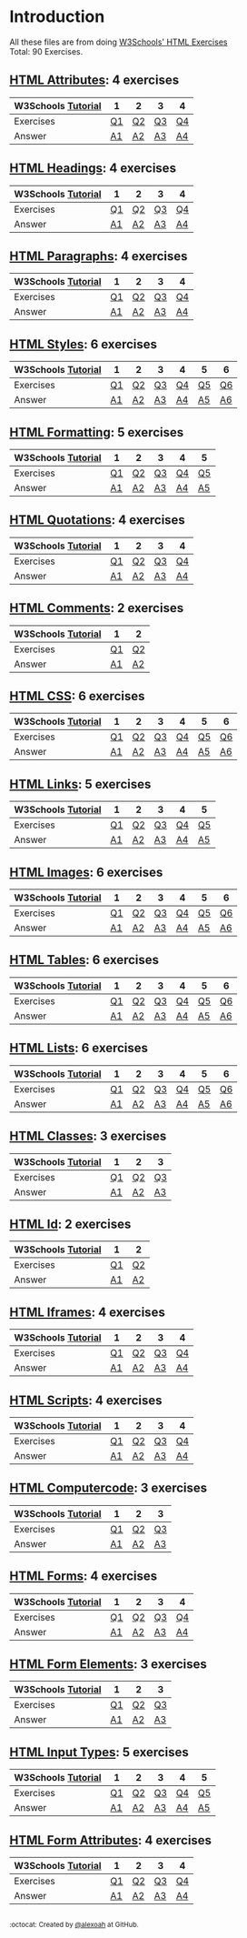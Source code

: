 # Introduction
All these files are from doing [W3Schools' HTML Exercises](https://www.w3schools.com/html/exercise.asp)  
Total: 90 Exercises.

## [HTML Attributes](./HTML-Attributes): 4 exercises
| W3Schools [Tutorial](https://www.w3schools.com/html/html_attributes.asp) | 1 | 2 | 3 | 4 |
| :--- | --- | --- | --- | --- |
| Exercises | [Q1](https://www.w3schools.com/html/exercise.asp?filename=exercise_html_attributes1) | [Q2](https://www.w3schools.com/html/exercise.asp?filename=exercise_html_attributes2) | [Q3](https://www.w3schools.com/html/exercise.asp?filename=exercise_html_attributes3) | [Q4](https://www.w3schools.com/html/exercise.asp?filename=exercise_html_attributes4) |
| Answer | [A1](./HTML-Attributes/htAttributesE1.html) | [A2](./HTML-Attributes/htAttributesE2.html) | [A3](./HTML-Attributes/htAttributesE3.html) | [A4](./HTML-Attributes/htAttributesE4.html) |

## [HTML Headings](./HTML-Headings): 4 exercises
| W3Schools [Tutorial](https://www.w3schools.com/html/html_headings.asp) | 1 | 2 | 3 | 4 |
| :--- | --- | --- | --- | --- |
| Exercises | [Q1](https://www.w3schools.com/html/exercise.asp?filename=exercise_html_headings1) | [Q2](https://www.w3schools.com/html/exercise.asp?filename=exercise_html_headings2) | [Q3](https://www.w3schools.com/html/exercise.asp?filename=exercise_html_headings3) | [Q4](https://www.w3schools.com/html/exercise.asp?filename=exercise_html_headings4) |
| Answer | [A1](./HTML-Headings/htHeadingsE1.html) | [A2](./HTML-Headings/htHeadingsE2.html) | [A3](./HTML-Headings/htHeadingsE3.html) | [A4](./HTML-Headings/htHeadingsE4.html) |

## [HTML Paragraphs](./HTML-Paragraphs): 4 exercises
| W3Schools [Tutorial](https://www.w3schools.com/html/html_paragraphs.asp) | 1 | 2 | 3 | 4 |
| :--- | --- | --- | --- | --- |
| Exercises | [Q1](https://www.w3schools.com/html/exercise.asp?filename=exercise_html_paragraphs1) | [Q2](https://www.w3schools.com/html/exercise.asp?filename=exercise_html_paragraphs2) | [Q3](https://www.w3schools.com/html/exercise.asp?filename=exercise_html_paragraphs3) | [Q4](https://www.w3schools.com/html/exercise.asp?filename=exercise_html_paragraphs4) |
| Answer | [A1](./HTML-Paragraphs/htParagraphsE1.html) | [A2](./HTML-Paragraphs/htParagraphsE2.html) | [A3](./HTML-Paragraphs/htParagraphsE3.html) | [A4](./HTML-Paragraphs/htParagraphsE4.html) |

## [HTML Styles](./HTML-Styles): 6 exercises
| W3Schools [Tutorial](https://www.w3schools.com/html/html_styles.asp) | 1 | 2 | 3 | 4 | 5 | 6 |
| :--- | --- | --- | --- | --- | --- | --- |
| Exercises | [Q1](https://www.w3schools.com/html/exercise.asp?filename=exercise_html_styles1) | [Q2](https://www.w3schools.com/html/exercise.asp?filename=exercise_html_styles2) | [Q3](https://www.w3schools.com/html/exercise.asp?filename=exercise_html_styles3) | [Q4](https://www.w3schools.com/html/exercise.asp?filename=exercise_html_styles4) | [Q5](https://www.w3schools.com/html/exercise.asp?filename=exercise_html_styles5) | [Q6](https://www.w3schools.com/html/exercise.asp?filename=exercise_html_styles6) |
| Answer | [A1](./HTML-Styles/htStylesE1.html) | [A2](./HTML-Styles/htStylesE2.html) | [A3](./HTML-Styles/htStylesE3.html) | [A4](./HTML-Styles/htStylesE4.html) | [A5](./HTML-Styles/htStylesE5.html) | [A6](./HTML-Styles/htStylesE6.html) |

## [HTML Formatting](./HTML-Formatting): 5 exercises
| W3Schools [Tutorial](https://www.w3schools.com/html/html_formatting.asp) | 1 | 2 | 3 | 4 | 5 |
| :--- | --- | --- | --- | --- | --- |
| Exercises | [Q1](https://www.w3schools.com/html/exercise.asp?filename=exercise_html_formatting1) | [Q2](https://www.w3schools.com/html/exercise.asp?filename=exercise_html_formatting2) | [Q3](https://www.w3schools.com/html/exercise.asp?filename=exercise_html_formatting3) | [Q4](https://www.w3schools.com/html/exercise.asp?filename=exercise_html_formatting4) | [Q5](https://www.w3schools.com/html/exercise.asp?filename=exercise_html_formatting5) |
| Answer | [A1](./HTML-Formatting/htFormattingE1.html) | [A2](./HTML-Formatting/htFormattingE2.html) | [A3](./HTML-Formatting/htFormattingE3.html) | [A4](./HTML-Formatting/htFormattingE4.html) | [A5](./HTML-Formatting/htFormattingE5.html) |

## [HTML Quotations](./HTML-Quotations): 4 exercises
| W3Schools [Tutorial](https://www.w3schools.com/html/html_quotation_elements.asp) | 1 | 2 | 3 | 4 |
| :--- | --- | --- | --- | --- |
| Exercises | [Q1](https://www.w3schools.com/html/exercise.asp?filename=exercise_html_quotation_elements1) | [Q2](https://www.w3schools.com/html/exercise.asp?filename=exercise_html_quotation_elements2) | [Q3](https://www.w3schools.com/html/exercise.asp?filename=exercise_html_quotation_elements3) | [Q4](https://www.w3schools.com/html/exercise.asp?filename=exercise_html_quotation_elements4) |
| Answer | [A1](./HTML-Quotations/htQuotationsE1.html) | [A2](./HTML-Quotations/htQuotationsE2.html) | [A3](./HTML-Quotations/htQuotationsE3.html) | [A4](./HTML-Quotations/htQuotationsE4.html) |

## [HTML Comments](./HTML-Comments): 2 exercises
| W3Schools [Tutorial](https://www.w3schools.com/html/html_comments.asp) | 1 | 2 |
| :--- | --- | --- |
| Exercises | [Q1](https://www.w3schools.com/html/exercise.asp?filename=exercise_html_comments1) | [Q2](https://www.w3schools.com/html/exercise.asp?filename=exercise_html_comments2) |
| Answer | [A1](./HTML-Comments/htCommentsE1.html) | [A2](./HTML-Comments/htCommentsE2.html) |

## [HTML CSS](./HTML-CSS): 6 exercises
| W3Schools [Tutorial](https://www.w3schools.com/html/html_css.asp) | 1 | 2 | 3 | 4 | 5 | 6 |
| :--- | --- | --- | --- | --- | --- | --- |
| Exercises | [Q1](https://www.w3schools.com/html/exercise.asp?filename=exercise_html_css1) | [Q2](https://www.w3schools.com/html/exercise.asp?filename=exercise_html_css2) | [Q3](https://www.w3schools.com/html/exercise.asp?filename=exercise_html_css3) | [Q4](https://www.w3schools.com/html/exercise.asp?filename=exercise_html_css4) | [Q5](https://www.w3schools.com/html/exercise.asp?filename=exercise_html_css5) | [Q6](https://www.w3schools.com/html/exercise.asp?filename=exercise_html_css6) |
| Answer | [A1](./HTML-CSS/htCSSE1.html) | [A2](./HTML-CSS/htCSSE2.html) | [A3](./HTML-CSS/htCSSE3.html) | [A4](./HTML-CSS/htCSSE4.html) | [A5](./HTML-CSS/htCSSE5.html) | [A6](./HTML-CSS/htCSSE6.html) |

## [HTML Links](./HTML-Links): 5 exercises
| W3Schools [Tutorial](https://www.w3schools.com/html/html_links.asp) | 1 | 2 | 3 | 4 | 5 |
| :--- | --- | --- | --- | --- | --- |
| Exercises | [Q1](https://www.w3schools.com/html/exercise.asp?filename=exercise_html_links1) | [Q2](https://www.w3schools.com/html/exercise.asp?filename=exercise_html_links2) | [Q3](https://www.w3schools.com/html/exercise.asp?filename=exercise_html_links3) | [Q4](https://www.w3schools.com/html/exercise.asp?filename=exercise_html_links4) | [Q5](https://www.w3schools.com/html/exercise.asp?filename=exercise_html_links5) |
| Answer | [A1](./HTML-Links/htLinksE1.html) | [A2](./HTML-Links/htLinksE2.html) | [A3](./HTML-Links/htLinksE3.html) | [A4](./HTML-Links/htLinksE4.html) | [A5](./HTML-Links/htLinksE5.html) |

## [HTML Images](./HTML-Images): 6 exercises
| W3Schools [Tutorial](https://www.w3schools.com/html/html_images.asp) | 1 | 2 | 3 | 4 | 5 | 6 |
| :--- | --- | --- | --- | --- | --- | --- |
| Exercises | [Q1](https://www.w3schools.com/html/exercise.asp?filename=exercise_html_images1) | [Q2](https://www.w3schools.com/html/exercise.asp?filename=exercise_html_images2) | [Q3](https://www.w3schools.com/html/exercise.asp?filename=exercise_html_images3) | [Q4](https://www.w3schools.com/html/exercise.asp?filename=exercise_html_images4) | [Q5](https://www.w3schools.com/html/exercise.asp?filename=exercise_html_images5) | [Q6](https://www.w3schools.com/html/exercise.asp?filename=exercise_html_images6) |
| Answer | [A1](./HTML-Images/htImagesE1.html) | [A2](./HTML-Images/htImagesE2.html) | [A3](./HTML-Images/htImagesE3.html) | [A4](./HTML-Images/htImagesE4.html) | [A5](./HTML-Images/htImagesE5.html) | [A6](./HTML-Images/htImagesE6.html) |

## [HTML Tables](./HTML-Tables): 6 exercises
| W3Schools [Tutorial](https://www.w3schools.com/html/html_tables.asp) | 1 | 2 | 3 | 4 | 5 | 6 |
| :--- | --- | --- | --- | --- | --- | --- |
| Exercises | [Q1](https://www.w3schools.com/html/exercise.asp?filename=exercise_html_tables1) | [Q2](https://www.w3schools.com/html/exercise.asp?filename=exercise_html_tables2) | [Q3](https://www.w3schools.com/html/exercise.asp?filename=exercise_html_tables3) | [Q4](https://www.w3schools.com/html/exercise.asp?filename=exercise_html_tables4) | [Q5](https://www.w3schools.com/html/exercise.asp?filename=exercise_html_tables5) | [Q6](https://www.w3schools.com/html/exercise.asp?filename=exercise_html_tables6) |
| Answer | [A1](./HTML-Tables/htTablesE1.html) | [A2](./HTML-Tables/htTablesE2.html) | [A3](./HTML-Tables/htTablesE3.html) | [A4](./HTML-Tables/htTablesE4.html) | [A5](./HTML-Tables/htTablesE5.html) | [A6](./HTML-Tables/htTablesE6.html) |

## [HTML Lists](./HTML-Lists): 6 exercises
| W3Schools [Tutorial](https://www.w3schools.com/html/html_lists.asp) | 1 | 2 | 3 | 4 | 5 | 6 |
| :--- | --- | --- | --- | --- | --- | --- |
| Exercises | [Q1](https://www.w3schools.com/html/exercise.asp?filename=exercise_html_lists1) | [Q2](https://www.w3schools.com/html/exercise.asp?filename=exercise_html_lists2) | [Q3](https://www.w3schools.com/html/exercise.asp?filename=exercise_html_lists3) | [Q4](https://www.w3schools.com/html/exercise.asp?filename=exercise_html_lists4) | [Q5](https://www.w3schools.com/html/exercise.asp?filename=exercise_html_lists5) | [Q6](https://www.w3schools.com/html/exercise.asp?filename=exercise_html_lists6) |
| Answer | [A1](./HTML-Lists/htListsE1.html) | [A2](./HTML-Lists/htListsE2.html) | [A3](./HTML-Lists/htListsE3.html) | [A4](./HTML-Lists/htListsE4.html) | [A5](./HTML-Lists/htListsE5.html) | [A6](./HTML-Lists/htListsE6.html) |

## [HTML Classes](./HTML-Classes): 3 exercises
| W3Schools [Tutorial](https://www.w3schools.com/html/html_classes.asp) | 1 | 2 | 3 |
| :--- | --- | --- | --- |
| Exercises | [Q1](https://www.w3schools.com/html/exercise.asp?filename=exercise_html_classes1) | [Q2](https://www.w3schools.com/html/exercise.asp?filename=exercise_html_classes2) | [Q3](https://www.w3schools.com/html/exercise.asp?filename=exercise_html_classes3) |
| Answer | [A1](./HTML-Classes/htClassesE1.html) | [A2](./HTML-Classes/htClassesE2.html) | [A3](./HTML-Classes/htClassesE3.html) |

## [HTML Id](./HTML-Id): 2 exercises
| W3Schools [Tutorial](https://www.w3schools.com/html/html_id.asp) | 1 | 2 |
| :--- | --- | --- |
| Exercises | [Q1](https://www.w3schools.com/html/exercise.asp?filename=exercise_html_id1) | [Q2](https://www.w3schools.com/html/exercise.asp?filename=exercise_html_id2) |
| Answer | [A1](./HTML-Id/htIdE1.html) | [A2](./HTML-Id/htIdE2.html) |

## [HTML Iframes](./HTML-Iframes): 4 exercises
| W3Schools [Tutorial](https://www.w3schools.com/html/html_iframe.asp) | 1 | 2 | 3 | 4 |
| :--- | --- | --- | --- | --- |
| Exercises | [Q1](https://www.w3schools.com/html/exercise.asp?filename=exercise_html_iframe1) | [Q2](https://www.w3schools.com/html/exercise.asp?filename=exercise_html_iframe2) | [Q3](https://www.w3schools.com/html/exercise.asp?filename=exercise_html_iframe3) | [Q4](https://www.w3schools.com/html/exercise.asp?filename=exercise_html_iframe4) |
| Answer | [A1](./HTML-Iframes/htIframesE1.html) | [A2](./HTML-Iframes/htIframesE2.html) | [A3](./HTML-Iframes/htIframesE3.html) | [A4](./HTML-Iframes/htIframesE4.html) |

## [HTML Scripts](./HTML-Scripts): 4 exercises
| W3Schools [Tutorial](https://www.w3schools.com/html/html_scripts.asp) | 1 | 2 | 3 | 4 |
| :--- | --- | --- | --- | --- |
| Exercises | [Q1](https://www.w3schools.com/html/exercise.asp?filename=exercise_html_scripts1) | [Q2](https://www.w3schools.com/html/exercise.asp?filename=exercise_html_scripts2) | [Q3](https://www.w3schools.com/html/exercise.asp?filename=exercise_html_scripts3) | [Q4](https://www.w3schools.com/html/exercise.asp?filename=exercise_html_scripts4) |
| Answer | [A1](./HTML-Scripts/htScriptsE1.html) | [A2](./HTML-Scripts/htScriptsE2.html) | [A3](./HTML-Scripts/htScriptsE3.html) | [A4](./HTML-Scripts/htScriptsE4.html) |

## [HTML Computercode](./HTML-Computercode): 3 exercises
| W3Schools [Tutorial](https://www.w3schools.com/html/html_computercode_elements.asp) | 1 | 2 | 3 |
| :--- | --- | --- | --- |
| Exercises | [Q1](https://www.w3schools.com/html/exercise.asp?filename=exercise_html_computercode_elements1) | [Q2](https://www.w3schools.com/html/exercise.asp?filename=exercise_html_computercode_elements2) | [Q3](https://www.w3schools.com/html/exercise.asp?filename=exercise_html_computercode_elements3) |
| Answer | [A1](./HTML-Computercode/htComputercodeE1.html) | [A2](./HTML-Computercode/htComputercodeE2.html) | [A3](./HTML-Computercode/htComputercodeE3.html) |

## [HTML Forms](./HTML-Forms): 4 exercises
| W3Schools [Tutorial](https://www.w3schools.com/html/html_forms.asp) | 1 | 2 | 3 | 4 |
| :--- | --- | --- | --- | --- |
| Exercises | [Q1](https://www.w3schools.com/html/exercise.asp?filename=exercise_html_forms1) | [Q2](https://www.w3schools.com/html/exercise.asp?filename=exercise_html_forms2) | [Q3](https://www.w3schools.com/html/exercise.asp?filename=exercise_html_forms3) | [Q4](https://www.w3schools.com/html/exercise.asp?filename=exercise_html_forms4) |
| Answer | [A1](./HTML-Forms/htFormsE1.html) | [A2](./HTML-Forms/htFormsE2.html) | [A3](./HTML-Forms/htFormsE3.html) | [A4](./HTML-Forms/htFormsE4.html) |

## [HTML Form Elements](./HTML-FormElements): 3 exercises
| W3Schools [Tutorial](https://www.w3schools.com/html/html_form_elements.asp) | 1 | 2 | 3 |
| :--- | --- | --- | --- |
| Exercises | [Q1](https://www.w3schools.com/html/exercise.asp?filename=exercise_html_form_elements1) | [Q2](https://www.w3schools.com/html/exercise.asp?filename=exercise_html_form_elements2) | [Q3](https://www.w3schools.com/html/exercise.asp?filename=exercise_html_form_elements3) |
| Answer | [A1](./HTML-FormElements/htFormElementsE1.html) | [A2](./HTML-FormElements/htFormElementsE2.html) | [A3](./HTML-FormElements/htFormElementsE3.html) |

## [HTML Input Types](./HTML-InputTypes): 5 exercises
| W3Schools [Tutorial](https://www.w3schools.com/html/html_form_input_types.asp) | 1 | 2 | 3 | 4 | 5 |
| :--- | --- | --- | --- | --- | --- |
| Exercises | [Q1](https://www.w3schools.com/html/exercise.asp?filename=exercise_html_form_input_types1) | [Q2](https://www.w3schools.com/html/exercise.asp?filename=exercise_html_form_input_types2) | [Q3](https://www.w3schools.com/html/exercise.asp?filename=exercise_html_form_input_types3) | [Q4](https://www.w3schools.com/html/exercise.asp?filename=exercise_html_form_input_types4) | [Q5](https://www.w3schools.com/html/exercise.asp?filename=exercise_html_form_input_types5) |
| Answer | [A1](./HTML-InputTypes/htInputTypesE1.html) | [A2](./HTML-InputTypes/htInputTypesE2.html) | [A3](./HTML-InputTypes/htInputTypesE3.html) | [A4](./HTML-InputTypes/htInputTypesE4.html) | [A5](./HTML-InputTypes/htInputTypesE5.html) |

## [HTML Form Attributes](./HTML-FormAttributes): 4 exercises
| W3Schools [Tutorial](https://www.w3schools.com/html/html_form_attributes.asp) | 1 | 2 | 3 | 4 |
| :--- | --- | --- | --- | --- |
| Exercises | [Q1](https://www.w3schools.com/html/exercise.asp?filename=exercise_html_form_attributes1) | [Q2](https://www.w3schools.com/html/exercise.asp?filename=exercise_html_form_attributes2) | [Q3](https://www.w3schools.com/html/exercise.asp?filename=exercise_html_form_attributes3) | [Q4](https://www.w3schools.com/html/exercise.asp?filename=exercise_html_form_attributes4) |
| Answer | [A1](./HTML-FormAttributes/htFormAttributesE1.html) | [A2](./HTML-FormAttributes/htFormAttributesE2.html) | [A3](./HTML-FormAttributes/htFormAttributesE3.html) | [A4](./HTML-FormAttributes/htFormAttributesE4.html) |

##
<sup>:octocat: Created by [@alexoah](http://github.com/alexoah) at GitHub.</sup>